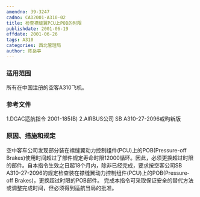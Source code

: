 ```yaml
---
amendno: 39-3247
cadno: CAD2001-A310-02
title: 检查襟缝翼PCU上POB的时限
publishdate: 2001-06-19
effdate: 2001-06-26
tags: A310
categories: 西北管理局
author: 陈岳亭
---
```


### 适用范围 
所有在中国注册的空客A310飞机。

### 参考文件
1.DGAC适航指令 2001-185(B) 
    2.AIRBUS公司 SB A310-27-2096或昀新版


### 原因、措施和规定 
空中客车公司发现部分装在襟缝翼动力控制组件(PCU)上的POB(Pressure-off Brakes)使用时间超过了部件规定寿命时限12000循环。因此，必须更换超过时限的部件。自本指令生效之日起18个月内，除非已经完成，要求按空客公司SB A310-27-2096的规定检查装在襟缝翼动力控制组件(PCU)上的POB(Pressure-off Brakes)，更换超过时限的POB部件。 
    完成本指令可采取保证安全的替代方法或调整完成时间，但必须得到适航当局的批准。
